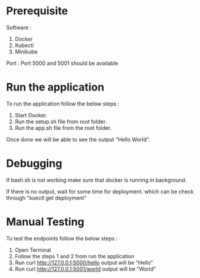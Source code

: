 
# Prerequisite
Software : 
1. Docker
2. Kubectl
3. Minikube

Port :
Port 5000 and 5001 should be available


# Run the application

To run the application follow the below steps : 
1. Start Docker.
2. Run the setup.sh file from root folder.
3. Run the app.sh file from the root folder.

Once done we will be able to see the output "Hello World".

# Debugging
If bash.sh is not working make sure that docker is running in background. 

If there is no output, wait for some time for deployment. which can be check through "kuectl get deployment"

# Manual Testing 

To test the endpoints follow the below steps :
1. Open Terminal 
2. Follow the steps 1 and 2 from run the application
2. Run curl http://127.0.0.1:5000/hello output will be "Hello"
3. Run curl http://127.0.0.1:5001/world output will be "World"


